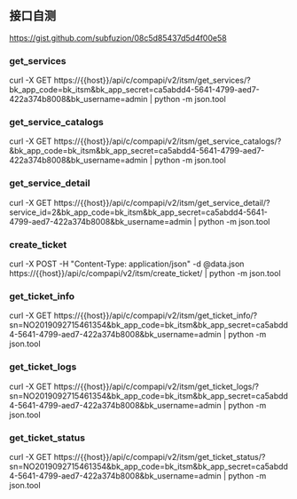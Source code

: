## 接口自测

https://gist.github.com/subfuzion/08c5d85437d5d4f00e58

### get_services
curl -X GET https://{{host}}/api/c/compapi/v2/itsm/get_services/?bk_app_code=bk_itsm&bk_app_secret=ca5abdd4-5641-4799-aed7-422a374b8008&bk_username=admin | python -m json.tool

### get_service_catalogs
curl -X GET https://{{host}}/api/c/compapi/v2/itsm/get_service_catalogs/?&bk_app_code=bk_itsm&bk_app_secret=ca5abdd4-5641-4799-aed7-422a374b8008&bk_username=admin | python -m json.tool

### get_service_detail
curl -X GET https://{{host}}/api/c/compapi/v2/itsm/get_service_detail/?service_id=2&bk_app_code=bk_itsm&bk_app_secret=ca5abdd4-5641-4799-aed7-422a374b8008&bk_username=admin | python -m json.tool

### create_ticket
curl -X POST -H "Content-Type: application/json"  -d @data.json  https://{{host}}/api/c/compapi/v2/itsm/create_ticket/ | python -m json.tool

### get_ticket_info
curl -X GET https://{{host}}/api/c/compapi/v2/itsm/get_ticket_info/?sn=NO2019092715461354&bk_app_code=bk_itsm&bk_app_secret=ca5abdd4-5641-4799-aed7-422a374b8008&bk_username=admin | python -m json.tool

### get_ticket_logs
curl -X GET https://{{host}}/api/c/compapi/v2/itsm/get_ticket_logs/?sn=NO2019092715461354&bk_app_code=bk_itsm&bk_app_secret=ca5abdd4-5641-4799-aed7-422a374b8008&bk_username=admin | python -m json.tool

### get_ticket_status
curl -X GET https://{{host}}/api/c/compapi/v2/itsm/get_ticket_status/?sn=NO2019092715461354&bk_app_code=bk_itsm&bk_app_secret=ca5abdd4-5641-4799-aed7-422a374b8008&bk_username=admin | python -m json.tool
